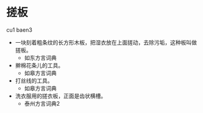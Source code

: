 # 搓板
cu1 baen3
+ 一块刻着粗条纹的长方形木板，把湿衣放在上面搓动，去除污垢，这种板叫做搓板。
  * 如东方言词典
+ 擀棉花条儿的工具。
  * 如皋方言词典
+ 打丝线的工具。
  * 如皋方言词典
+ 洗衣服用的搓衣板，正面是齿状横槽。
  * 泰州方言词典2
